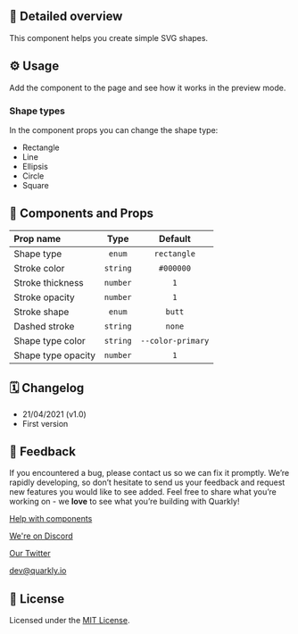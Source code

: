## 📖 Detailed overview

This component helps you create simple SVG shapes.

## ⚙️ Usage

Add the component to the page and see how it works in the preview mode.

### Shape types

In the component props you can change the shape type:

-   Rectangle
-   Line
-   Ellipsis
-   Circle
-   Square

## 🧩 Components and Props

| Prop name          |   Type   |      Default      |
| :----------------- | :------: | :---------------: |
| Shape type         |  `enum`  |    `rectangle`    |
| Stroke color       | `string` |     `#000000`     |
| Stroke thickness   | `number` |        `1`        |
| Stroke opacity     | `number` |        `1`        |
| Stroke shape       |  `enum`  |      `butt`       |
| Dashed stroke      | `string` |      `none`       |
| Shape type color   | `string` | `--color-primary` |
| Shape type opacity | `number` |        `1`        |

## 🗓 Changelog

-   21/04/2021 (v1.0)
-   First version

## 📮 Feedback

If you encountered a bug, please contact us so we can fix it promptly. We’re rapidly developing, so don’t hesitate to send us your feedback and request new features you would like to see added. Feel free to share what you’re working on - we **love** to see what you’re building with Quarkly!

[Help with components](https://community.quarkly.io/c/requests/11)

[We're on Discord](https://discord.gg/SuF9vCMJGW)

[Our Twitter](https://twitter.com/quarklyapp)

[dev@quarkly.io](mailto:dev@quarkly.io)

## 📝 License

Licensed under the [MIT License](./LICENSE).
